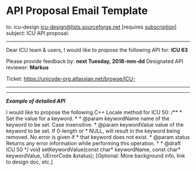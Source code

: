 # API Proposal Email Template

to: icu-design <icu-design@lists.sourceforge.net> \[requires
[subscription](../contacts.md)\]
subject: ICU API proposal: **<topic>**

---

Dear ICU team & users,
I would like to propose the following API for: **ICU 63**

Please provide feedback by: **next Tuesday, 2018-mm-dd**
Designated API reviewer: **Markus**

Ticket: https://unicode-org.atlassian.net/browse/ICU-<number>

---

**<detailed API description with exact function signatures>**

---

***Example of detailed API***

I would like to propose the following C++ Locale method for ICU 50:
/\*\*
\* Set the value for a keyword.
\*
\* @param keywordName name of the keyword to be set. Case insensitive.
\* @param keywordValue value of the keyword to be set. If 0-length or
\* NULL, will result in the keyword being removed. No error is given if
\* that keyword does not exist.
\* @param status Returns any error information while performing this operation.
\*
\* @draft ICU 50
\*/
void setKeywordValue(const char\* keywordName, const char\* keywordValue,
UErrorCode &status);
\[Optional: More background info, link to design doc, etc.\]
